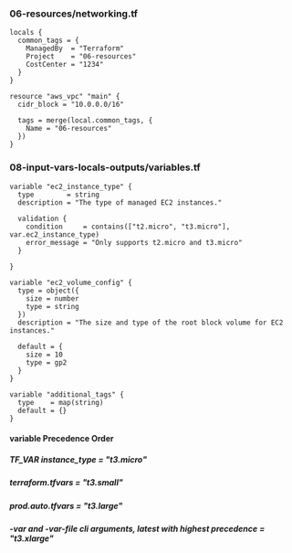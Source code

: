 ### 06-resources/networking.tf

```
locals {
  common_tags = {
    ManagedBy  = "Terraform"
    Project    = "06-resources"
    CostCenter = "1234"
  }
}

resource "aws_vpc" "main" {
  cidr_block = "10.0.0.0/16"

  tags = merge(local.common_tags, {
    Name = "06-resources"
  })
}
```

### 08-input-vars-locals-outputs/variables.tf 

```
variable "ec2_instance_type" {
  type        = string
  description = "The type of managed EC2 instances."

  validation {
    condition     = contains(["t2.micro", "t3.micro"], var.ec2_instance_type)
    error_message = "Only supports t2.micro and t3.micro"
  }

}

variable "ec2_volume_config" {
  type = object({
    size = number
    type = string
  })
  description = "The size and type of the root block volume for EC2 instances."

  default = {
    size = 10
    type = gp2
  }
}

variable "additional_tags" {
  type    = map(string)
  default = {}
}
```

#### variable Precedence Order

##### TF_VAR instance_type = "t3.micro"
##### terraform.tfvars     = "t3.small"
##### prod.auto.tfvars     = "t3.large"
##### -var and -var-file cli arguments, latest with highest precedence = "t3.xlarge"
